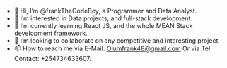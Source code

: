 - 👋 Hi, I’m @frankTheCodeBoy, a Programmer and Data Analyst.
- 👀 I’m interested in Data projects, and full-stack development.
- 🌱 I’m currently learning React JS, and the whole MEAN Stack development framework.
- 💞️ I’m looking to collaborate on any competitive and interesting project.
- 📫 How to reach me via E-Mail: Olumfrank48@gmail.com
Or via Tel Contact: +254734633607.

<!---
frankTheCodeBoy/frankTheCodeBoy is a ✨ special ✨ repository because its `README.md` (this file) appears on your GitHub profile.
You can click the Preview link to take a look at your changes.
--->
